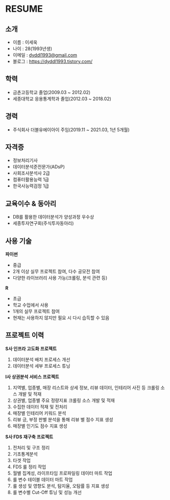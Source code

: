 # RESUME


## 소개

* 이름 : 이세욱
* 나이 : 28(1993년생)
* 이메일 : dyddl1993@gmail.com
* 블로그 : https://dyddl1993.tistory.com/

## 학력

* 금촌고등학교 졸업(2009.03 ~ 2012.02)
* 세종대학교 응용통계학과 졸업(2012.03 ~ 2018.02)


## 경력

* 주식회사 더블유에이아이 주임(2019.11 ~ 2021.03, 1년 5개월)


## 자격증

* 정보처리기사
* 데이터분석준전문가(ADsP)
* 사회조사분석사 2급
* 컴퓨터활용능력 1급
* 한국사능력검정 1급


## 교육이수 & 동아리

* DB를 활용한 데이터분석가 양성과정 우수상
* 세종투자연구회(주식투자동아리)


## 사용 기술

**파이썬**

- 중급
- 2개 이상 실무 프로젝트 참여, 다수 공모전 참여
- 다양한 라이브러리 사용 가능(크롤링, 분석 관련 등)

**R**

- 초급
- 학교 수업에서 사용
- 1개의 실무 프로젝트 참여
- 현재는 사용하지 않지만 필요 시 다시 습득할 수 있음


## 프로젝트 이력

**S사 인프라 고도화 프로젝트**

1. 데이터분석 배치 프로세스 개선
2. 데이터분석 세부 프로세스 튜닝

**I사 상권분석 서비스 프로젝트**

1. 지역별, 업종별, 매장 리스트와 상세 정보, 리뷰 데이터, 인테리어 사진 등 크롤링 소스 개발 및 적재
2. 상권별, 업종별 주요 정량지표 크롤링 소스 개발 및 적재
3. 수집한 데이터 적재 및 전처리
4. 매장별 인테리어 키워드 분석
5. 리뷰 긍, 부정 판별 분석을 통해 리뷰 별 점수 지표 생성
6. 매장별 인기도 점수 지표 생성

**S사 FDS 재구축 프로젝트**

1. 전처리 및 구조 정리
2. 기초통계분석
3. 타겟 작업
4. FDS 룰 정리 작업
5. 월별 집계성, 라이프타임 프로파일링 데이터 마트 작업
6. 룰 변수 테이블 데이터 마트 작업
7. 룰 생성 및 영향도 분석, 탐지율, 오탐률 등 지표 생성
8. 룰 변수별 Cut-Off 튜닝 및 성능 개선
